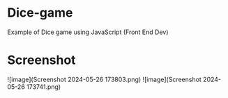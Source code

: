 # Dice-game
Example of Dice game using JavaScript (Front End Dev)

# Screenshot
![image](Screenshot 2024-05-26 173803.png)
![image](Screenshot 2024-05-26 173741.png)
